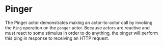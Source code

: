 # Pinger

The Pinger actor demonstrates making an actor-to-actor call by invoking the `Ping` operation on the `ponger` actor. Because actors are reactive and must react to some stimulus in order to do anything, the pinger will perform this ping in response to receiving an HTTP request.
